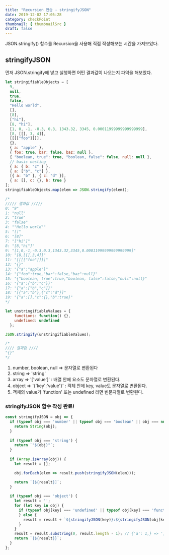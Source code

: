 ```yaml
---
title: "Recursion 연습 - stringifyJSON"
date: 2019-12-02 17:05:28
category: checkPoint
thumbnail: { thumbnailSrc }
draft: false
---
```


JSON.stringify() 함수를 Recursion을 사용해 직접 작성해보는 시간을 가져보았다.

## stringifyJSON

먼저 JSON.stringify에 넣고 실행하면 어떤 결과값이 나오는지 파악을 해보았다.

```js
let stringifiableObjects = [
  9,
  null,
  true,
  false,
  "Hello world",
  [],
  [8],
  ["hi"],
  [8, "hi"],
  [1, 0, -1, -0.3, 0.3, 1343.32, 3345, 0.00011999999999999999],
  [8, [[], 3, 4]],
  [[[["foo"]]]],
  {},
  { a: "apple" },
  { foo: true, bar: false, baz: null },
  { "boolean, true": true, "boolean, false": false, null: null },
  // basic nesting
  { a: { b: "c" } },
  { a: ["b", "c"] },
  [{ a: "b" }, { c: "d" }],
  { a: [], c: {}, b: true }
];
stringifiableObjects.map(elem => JSON.stringify(elem));

/*  
///// 결과값 ///// 
0: "9"
1: "null"
2: "true"
3: "false"
4: ""Hello world""
5: "[]"
6: "[8]"
7: "["hi"]"
8: "[8,"hi"]"
9: "[1,0,-1,-0.3,0.3,1343.32,3345,0.00011999999999999999]"
10: "[8,[[],3,4]]"
11: "[[[["foo"]]]]"
12: "{}"
13: "{"a":"apple"}"
14: "{"foo":true,"bar":false,"baz":null}"
15: "{"boolean, true":true,"boolean, false":false,"null":null}"
16: "{"a":{"b":"c"}}"
17: "{"a":["b","c"]}"
18: "[{"a":"b"},{"c":"d"}]"
19: "{"a":[],"c":{},"b":true}"
*/
```

```js
let unstringifiableValues = {
    functions: function() {},
    undefined: undefined
  };

JSON.stringify(unstringifiableValues);

/* 
//// 결과값 //// 
"{}"
*/
```

1. number, boolean, null => 문자열로 변환된다
2. string => 'string'
3. array => '['value']' : 배열 안에 요소도 문자열로 변환된다.
4. object => '{'key':'value'}' : 객체 안에 key, value도 문자열로 변환된다.
5. 객체의 value가 'function' 또는 undefined 라면 빈문자열로 변환된다.



### stringifyJSON 함수 작성 완료!

```js
const stringifyJSON = obj => {
  if (typeof obj === 'number' || typeof obj === 'boolean' || obj === null) {
    return String(obj);
  }
  
  if (typeof obj === 'string') {
    return `"${obj}"`;
  }
  
  if (Array.isArray(obj)) {
    let result = [];

    obj.forEach(elem => result.push(stringifyJSON(elem)));

    return `[${result}]`;
  }
  
  if (typeof obj === 'object') {
    let result = '';
    for (let key in obj) {
      if (typeof obj[key] === 'undefined' || typeof obj[key] === 'function') {
      } else {
        result = result + `${stringifyJSON(key)}:${stringifyJSON(obj[key])},`;
      }
    }
    result = result.substring(0, result.length - 1); // {'a': 1,} => ','는 없어야 하기 때문에!
    return `{${result}}`;
  }
};
```





